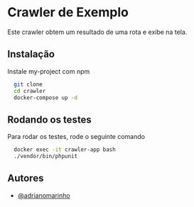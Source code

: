 
# Crawler de Exemplo

Este crawler obtem um resultado de uma rota e exibe na tela.



## Instalação

Instale my-project com npm

```bash
  git clone 
  cd crawler
  docker-compose up -d
```


    
## Rodando os testes

Para rodar os testes, rode o seguinte comando

```bash
  docker exec -it crawler-app bash
  ./vendor/bin/phpunit
```


## Autores

- [@adrianomarinho](https://www.github.com/adrianomarinho)

